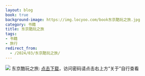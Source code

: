 ```yaml
---
layout: blog
book: true
background-image: https://img.locyoo.com/book东京酷玩之旅.jpg
category: 书籍
title: 东京酷玩之旅
tags:
- 书籍
- 旅行
redirect_from:
  - /2024/03/东京酷玩之旅/
---
```

![](https://img.locyoo.com/book东京酷玩之旅.jpg)
东京酷玩之旅: <a name = "ref1" href="https://url18.ctfile.com/f/50983618-1345404556-1a4025?p=3619">点击下载</a>，访问密码请点击右上方“关于”自行查看